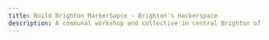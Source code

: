 ```yaml
---
title: Build Brighton MarkerSapce - Brighton's Hackerspace
description: A communal workshop and collective in central Brighton of over 100 makers, designers, tinkerers, hobbyists, engineers, and artists who love to build stuff
---
```

